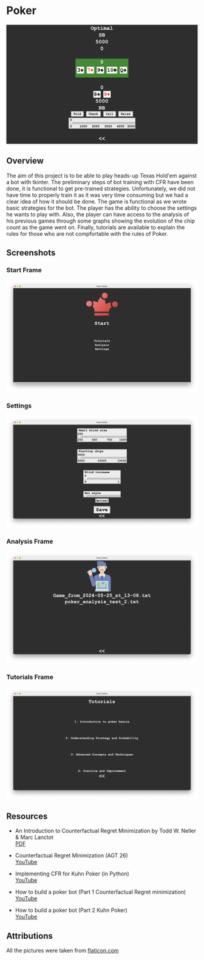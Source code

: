# Poker
![Game Interface](images/game-frame.png)

## Overview

The aim of this project is to be able to play heads-up Texas Hold'em against a bot with tkinter. The preliminary steps of bot training with CFR have been done, it is functional to get pre-trained strategies. Unfortunately, we did not have time to properly train it as it was very time consuming but we had a clear idea of how it should be done. The game is functional as we wrote basic strategies for the bot. The player has the ability to choose the settings he wants to play with. Also, the player can have access to the analysis of his previous games through some graphs showing the evolution of the chip count as the game went on. Finally, tutorials are available to explain the rules for those who are not compfortable with the rules of Poker.

## Screenshots

### Start Frame
![Start Frame](images/start-frame.png)

### Settings
![Settings](images/settings.png)

### Analysis Frame
![Analysis Frame](images/analysis-frame.png)

### Tutorials Frame
![Tutorials Frame](images/tutorials-frame.png)

## Resources

- An Introduction to Counterfactual Regret Minimization by Todd W. Neller & Marc Lanctot  
  [PDF](http://modelai.gettysburg.edu/2013/cfr/cfr.pdf)

- Counterfactual Regret Minimization (AGT 26)  
  [YouTube](https://www.youtube.com/watch?v=ygDt_AumPr0&t=391s)

- Implementing CFR for Kuhn Poker (in Python)  
  [YouTube](https://www.youtube.com/watch?v=NE7V8e77vg4)

- How to build a poker bot (Part 1 Counterfactual Regret minimization)  
  [YouTube](https://www.youtube.com/watch?v=Wa-fRIBGZZI&list=PLoQ2rCmr5jLhPkzClcgRHyz5iLldf-5l3&index=1)

- How to build a poker bot (Part 2 Kuhn Poker)  
  [YouTube](https://www.youtube.com/watch?v=Qz3kSJv_9mE&list=PLoQ2rCmr5jLhPkzClcgRHyz5iLldf-5l3&index=3)

## Attributions
All the pictures were taken from [flaticon.com](https://www.flaticon.com/)
